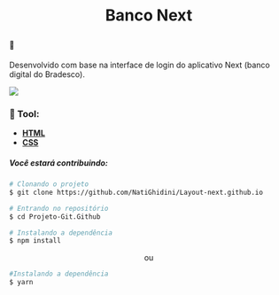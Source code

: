 <h1 align="center">
<p> Banco Next</p>
</h1>

#### :bookmark: 
 Desenvolvido com base na interface de login do aplicativo Next (banco digital do Bradesco).
 
 <img src="https://user-images.githubusercontent.com/107075512/187943883-18ad4810-6d3f-4fbc-aa96-ef7f47fba286.gif">
   
  
  ### :hammer: Tool:

  - [**HTML**](https://developer.mozilla.org/pt-BR/docs/Web/HTML)
  - [**CSS**](https://developer.mozilla.org/pt-BR/docs/Web/CSS)

 ##### *Você estará contribuindo:*

 ```bash
 # Clonando o projeto 
 $ git clone https://github.com/NatiGhidini/Layout-next.github.io
 ```

 ```bash
 # Entrando no repositório
 $ cd Projeto-Git.Github
 ```

 ```bash
 # Instalando a dependência
 $ npm install
 ```
<p align="center">ou</p>

 ```bash
 #Instalando a dependência
 $ yarn
 ```
